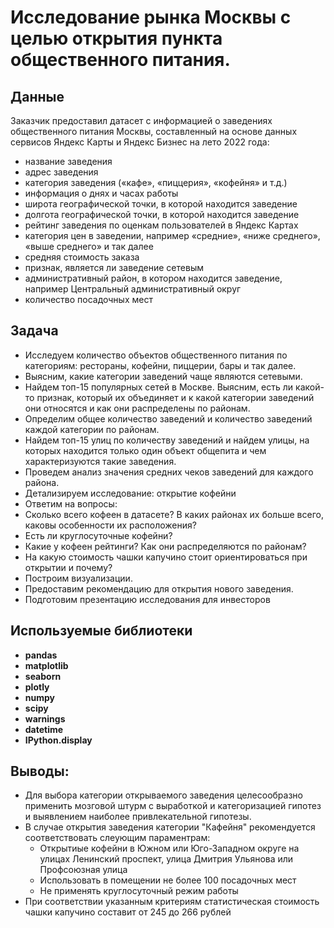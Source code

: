 # Исследование рынка Москвы с целью открытия пункта общественного питания.

## Данные

Заказчик предоставил датасет с информацией о заведениях общественного питания Москвы, составленный на основе данных сервисов Яндекс Карты и Яндекс Бизнес на лето 2022 года:  
- название заведения	
- адрес заведения	
- категория заведения («кафе», «пиццерия», «кофейня» и т.д.)
- информация о днях и часах работы	
- широта географической точки, в которой находится заведение	
- долгота географической точки, в которой находится заведение	
- рейтинг заведения по оценкам пользователей в Яндекс Картах 	
- категория цен в заведении, например «средние», «ниже среднего», «выше среднего» и так далее	
- средняя стоимость заказа 
- признак, является ли заведение сетевым	
- административный район, в котором находится заведение, например Центральный административный округ
- количество посадочных мест

## Задача 

- Исследуем количество объектов общественного питания по категориям: рестораны, кофейни, пиццерии, бары и так далее.
- Выясним, какие категории заведений чаще являются сетевыми.
- Найдем топ-15 популярных сетей в Москве. Выясним, есть ли какой-то признак, который их объединяет и к какой категории заведений они относятся и как они распределены по районам.
- Определим общее количество заведений и количество заведений каждой категории по районам.
- Найдем топ-15 улиц по количеству заведений и найдем улицы, на которых находится только один объект общепита и чем характеризуются такие заведения.
- Проведем анализ значения средних чеков заведений для каждого района.
- Детализируем исследование: открытие кофейни
- Ответим на вопросы:
 - Сколько всего кофеен в датасете? В каких районах их больше всего, каковы особенности их расположения?
 - Есть ли круглосуточные кофейни?
 - Какие у кофеен рейтинги? Как они распределяются по районам?
 - На какую стоимость чашки капучино стоит ориентироваться при открытии и почему?
 - Построим визуализации. 
 - Предоставим рекомендацию для открытия нового заведения.
 - Подготовим презентацию исследования для инвесторов
 
## Используемые библиотеки
- **pandas**  
- **matplotlib** 
- **seaborn** 
- **plotly** 
- **numpy** 
- **scipy** 
- **warnings** 
- **datetime** 
- **IPython.display**

## Выводы:
- Для выбора категории открываемого заведения целесообразно применить мозговой штурм с выработкой и категоризацией гипотез и выявлением наиболее привлекательной гипотезы.
- В случае открытия заведения категории "Кафейня" рекомендуется соответствовать слеующим параментрам:
  - Открытиые кофейни в Южном или Юго-Западном округе на улицах Ленинский проспект, улица Дмитрия Ульянова или Профсоюзная улица
  - Использовать в помещении не более 100 посадочных мест
  - Не применять круглосуточный режим работы
- При соответствии указанным критериям статистическая стоимость чашки капучино составит от 245 до 266 рублей
